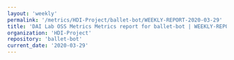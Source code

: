 ```yaml
---
layout: 'weekly'
permalink: '/metrics/HDI-Project/ballet-bot/WEEKLY-REPORT-2020-03-29'
title: 'DAI Lab OSS Metrics Metrics report for ballet-bot | WEEKLY-REPORT-2020-03-29'
organization: 'HDI-Project'
repository: 'ballet-bot'
current_date: '2020-03-29'
---
```


